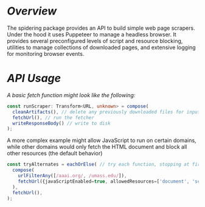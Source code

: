 # _Overview_
The spidering package  provides an API to build simple  web page scrapers. Under
the hood  it uses Puppeteer  to manage a  headless browser. It  provides several
preconfigured  levels  of script  and  resource  blocking, utilities  to  manage
collections of  downloaded pages, and  extensive logging for  monitoring browser
events.


# _API Usage_

_A basic fetch function might look like the following:_

```typescript
const runScraper: Transform<URL, unknown> = compose(
  cleanArtifacts(), // delete any previously downloaded files for input URL
  fetchUrl(), // run the fetcher
  writeResponseBody() // write to disk
);
```

A more complex example might allow JavaScript to run on certain domains, while other domains would only fetch the HTML document and block all other resources (the default behavior)

```typescript
const tryAlternates = eachOrElse( // try each function, stopping at first success
  compose(
    urlFilterAny([/aaai.org/, /umass.edu/]),
    fetchUrl({javaScriptEnabled=true, allowedResources=['document', 'script'] }),
  ),
  fetchUrl(),
);
```

<br/>
